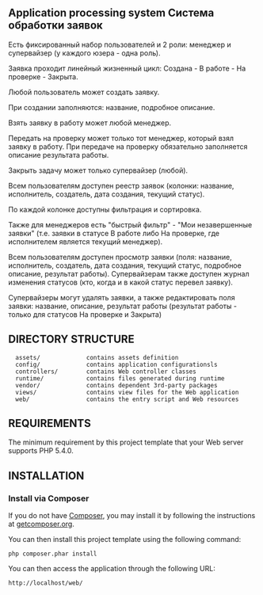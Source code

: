 Application processing system   Система обработки заявок
-------------------
Есть фиксированный набор пользователей и 2 роли: менеджер и супервайзер (у каждого юзера - одна роль). 

Заявка проходит линейный жизненный цикл: Создана - В работе - На проверке - Закрыта. 

Любой пользователь может создать заявку. 

При создании заполняются: название, подробное описание.

Взять заявку в работу может любой менеджер. 

Передать на проверку может только тот менеджер, который взял заявку в работу. При передаче на проверку обязательно заполняется описание результата работы. 

Закрыть задачу может только супервайзер (любой). 

Всем пользователям доступен реестр заявок (колонки: название, исполнитель, создатель, дата создания, текущий статус).

По каждой колонке доступны фильтрация и сортировка. 

Также для менеджеров есть "быстрый фильтр" - "Мои незавершенные заявки" (т.е. заявки в статусе В работе либо На проверке, где исполнителем является текущий менеджер). 

Всем пользователям доступен просмотр заявки (поля: название, исполнитель, создатель, дата создания, текущий статус, подробное описание, результат работы). Супервайзерам также доступен журнал изменения статусов (кто, когда и в какой статус перевел заявку). 

Супервайзеры могут удалять заявки, а также редактировать поля заявки: название, описание, результат работы (результат работы - только для статусов На проверке и Закрыта) 

DIRECTORY STRUCTURE
-------------------

      assets/             contains assets definition
      config/             contains application configurationsls
      controllers/        contains Web controller classes
      runtime/            contains files generated during runtime
      vendor/             contains dependent 3rd-party packages
      views/              contains view files for the Web application
      web/                contains the entry script and Web resources

REQUIREMENTS
------------

The minimum requirement by this project template that your Web server supports PHP 5.4.0.


INSTALLATION
------------

### Install via Composer

If you do not have [Composer](http://getcomposer.org/), you may install it by following the instructions
at [getcomposer.org](http://getcomposer.org/doc/00-intro.md#installation-nix).

You can then install this project template using the following command:

~~~
php composer.phar install
~~~

You can then access the application through the following URL:
~~~
http://localhost/web/
~~~

